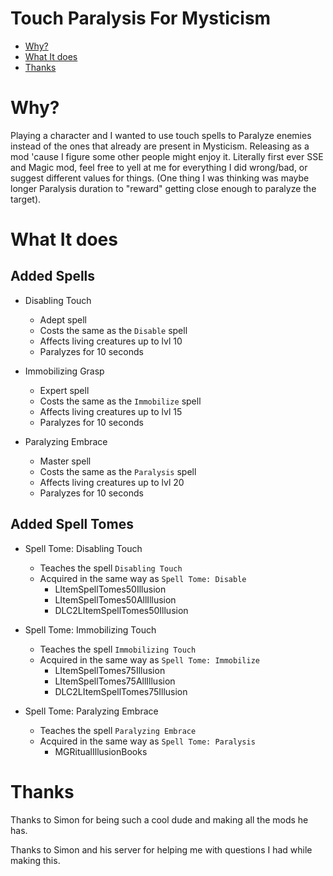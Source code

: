 # Touch Paralysis For Mysticism

<!-- TOC -->

- [Why?](#why)
- [What It does](#what-it-does)
- [Thanks](#thanks)

<!-- /TOC -->

# Why? 

Playing a character and I wanted to use touch spells to Paralyze enemies instead of the ones that already are present in Mysticism. Releasing as a mod 'cause I figure some other people might enjoy it. Literally first ever SSE and Magic mod, feel free to yell at me for everything I did wrong/bad, or suggest different values for things. (One thing I was thinking was maybe longer Paralysis duration to "reward" getting close enough to paralyze the target).

# What It does

## Added Spells

- Disabling Touch
	- Adept spell
	- Costs the same as the `Disable` spell
	- Affects living creatures up to lvl 10
	- Paralyzes for 10 seconds

- Immobilizing Grasp
	- Expert spell
	- Costs the same as the `Immobilize` spell
	- Affects living creatures up to lvl 15
	- Paralyzes for 10 seconds

- Paralyzing Embrace
	- Master spell
	- Costs the same as the `Paralysis` spell
	- Affects living creatures up to lvl 20
	- Paralyzes for 10 seconds

## Added Spell Tomes

- Spell Tome: Disabling Touch
	- Teaches the spell `Disabling Touch`
	- Acquired in the same way as `Spell Tome: Disable`
		- LItemSpellTomes50Illusion
		- LItemSpellTomes50AllIllusion
		- DLC2LItemSpellTomes50Illusion

- Spell Tome: Immobilizing Touch
	- Teaches the spell `Immobilizing Touch`
	- Acquired in the same way as `Spell Tome: Immobilize`
		- LItemSpellTomes75Illusion
		- LItemSpellTomes75AllIllusion
		- DLC2LItemSpellTomes75Illusion

- Spell Tome: Paralyzing Embrace
	- Teaches the spell `Paralyzing Embrace`
	- Acquired in the same way as `Spell Tome: Paralysis`
		- MGRitualIllusionBooks

# Thanks

Thanks to Simon for being such a cool dude and making all the mods he has.

Thanks to Simon and his server for helping me with questions I had while making this.